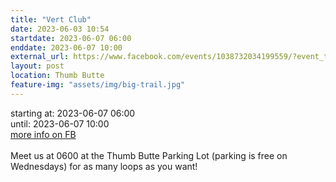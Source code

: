 ```yaml
---
title: "Vert Club"
date: 2023-06-03 10:54
startdate: 2023-06-07 06:00
enddate: 2023-06-07 10:00
external_url: https://www.facebook.com/events/1038732034199559/?event_time_id=1038732044199558
layout: post
location: Thumb Butte
feature-img: "assets/img/big-trail.jpg"
---
```


starting at: 2023-06-07 06:00<br>until: 2023-06-07 10:00<br><a href="https://www.facebook.com/events/1038732034199559/?event_time_id=1038732044199558">more info on FB</a><br><br>Meet us at 0600 at the Thumb Butte Parking Lot (parking is free on Wednesdays) for as many loops as you want! <br>
  <br>
  
